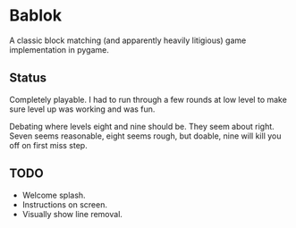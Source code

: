 # Bablok

A classic block matching (and apparently heavily litigious) game implementation in pygame.

## Status

Completely playable.  I had to run through a few rounds at low level to make sure level up was working and was fun.

Debating where levels eight and nine should be.  They seem about right.
Seven seems reasonable, eight seems rough, but doable, nine will kill you off on first miss step.

## TODO

 * Welcome splash.
 * Instructions on screen.
 * Visually show line removal.
